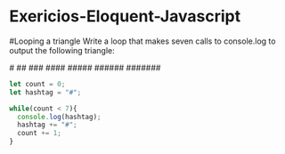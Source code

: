 # Exericios-Eloquent-Javascript

#Looping a triangle
Write a loop that makes seven calls to console.log to output the following triangle:

\#
\##
\###
\####
\#####
\######
#######

```javascript
let count = 0;
let hashtag = "#";

while(count < 7){
  console.log(hashtag);
  hashtag += "#";
  count += 1;
}
```
